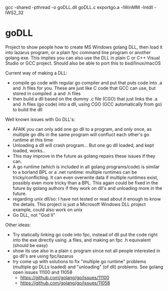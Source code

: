gcc -shared -pthread -o goDLL.dll goDLL.c exportgo.a -lWinMM -lntdll -lWS2_32

# goDLL
Project to show people how to create MS Windows golang DLL, then load it into lazarus program, or a plain fpc command line program or another golang exe.  This implies you can also use the DLL in plain C or C++ Visual Studio or GCC project. Should also be able to port this to bsd/linux/macOS

Current way of making a DLL:
* compile go code with regular go compiler and put that puts code into .a and .h files for you. These are just like C code that GCC can use, but stored in compiled .a and .h files
* then build a dll based on the dummy .c file (CGO) that just links the .a and .h files (go code) into a dll, using CGO (GCC automatically from go) to build the dll

Well known issues with Go DLL's:

* AFAIK you can only add one go dll to a program, and only once, as multiple go dlls in the same program will confluct each other's go runtime at this time
* Unloading a dll will crash program... But one go dll loaded, and kept loaded, works..
* This may improve in the future as golang repairs these issues if they can.  
* A go runtime (which is included in all golang programs/code) is similar to a borland BPL or a .net runtime: multiple runtimes can be tricky/conflicting. It can even overwrite data if multiple runtimes exist, possibly even more tricky than a BPL. This again could be fixed in the future by golang authors if they work on dll's and unloading more in the future.
* regarding unix dll/so: I have not tested or read about it enough to know the details. This project is just a Microsoft Windows DLL project example, could also work on unix
* Go DLL, not "God II"

Other ideas:
* Try statically linking go code into fpc, instead of dll put the code right into the exe directly using .a files, and making an fpc .h equivalent (should be easy)
* show its use also in a plain c program since not all people interested in go dll's are using fpc/lazarus
* try come up with solutions to fix "multiple go runtime" problems (multiple go DLLs loaded) and "unloading" (of dll) problems. See golang open issues 11100 and 11058
  * https://github.com/golang/go/issues/11100
  * https://github.com/golang/go/issues/11058
